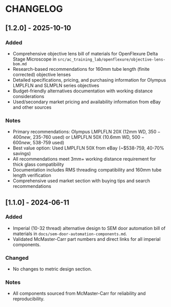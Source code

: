# CHANGELOG

## [1.2.0] - 2025-10-10
### Added
- Comprehensive objective lens bill of materials for OpenFlexure Delta Stage Microscope in `src/ac_training_lab/openflexure/objective-lens-bom.md`
- Research-based recommendations for 160mm tube length (finite corrected) objective lenses
- Detailed specifications, pricing, and purchasing information for Olympus LMPLFLN and SLMPLN series objectives
- Budget-friendly alternatives documentation with working distance considerations
- Used/secondary market pricing and availability information from eBay and other sources

### Notes
- Primary recommendations: Olympus LMPLFLN 20X (12mm WD, $350-400 new, ~$235-760 used) or LMPLFLN 50X (10.6mm WD, $500-600 new, ~$538-759 used)
- Best value option: Used LMPLFLN 50X from eBay (~$538-759, 40-70% savings)
- All recommendations meet 3mm+ working distance requirement for thick glass compatibility
- Documentation includes RMS threading compatibility and 160mm tube length verification
- Comprehensive used market section with buying tips and search recommendations

## [1.1.0] - 2024-06-11
### Added
- Imperial (10-32 thread) alternative design to SEM door automation bill of materials in `docs/sem-door-automation-components.md`.
- Validated McMaster-Carr part numbers and direct links for all imperial components.

### Changed
- No changes to metric design section.

### Notes
- All components sourced from McMaster-Carr for reliability and reproducibility.

